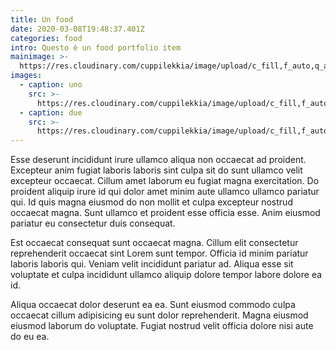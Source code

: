 ```yaml
---
title: Un food
date: 2020-03-08T19:48:37.401Z
categories: food
intro: Questo è un food portfolio item
mainimage: >-
  https://res.cloudinary.com/cuppilekkia/image/upload/c_fill,f_auto,q_auto,w_500/v1580563948/portfolio/lost%20in%20dreams/IMG_9987_xnwqvk.jpg
images:
  - caption: uno
    src: >-
      https://res.cloudinary.com/cuppilekkia/image/upload/c_fill,f_auto,q_auto,w_500/v1580563948/portfolio/lost%20in%20dreams/IMG_9972_ovj66r.jpg
  - caption: due
    src: >-
      https://res.cloudinary.com/cuppilekkia/image/upload/c_fill,f_auto,q_auto,w_500/v1580563948/portfolio/lost%20in%20dreams/IMG_9979_qkz7ub.jpg
---
```

Esse deserunt incididunt irure ullamco aliqua non occaecat ad proident. Excepteur anim fugiat laboris laboris sint culpa sit do sunt ullamco velit excepteur occaecat. Cillum amet laborum eu fugiat magna exercitation. Do proident aliquip irure id qui dolor amet minim aute ullamco ullamco pariatur qui. Id quis magna eiusmod do non mollit et culpa excepteur nostrud occaecat magna. Sunt ullamco et proident esse officia esse. Anim eiusmod pariatur eu consectetur duis consequat.

Est occaecat consequat sunt occaecat magna. Cillum elit consectetur reprehenderit occaecat sint Lorem sunt tempor. Officia id minim pariatur laboris laboris qui. Veniam velit incididunt pariatur ad. Aliqua esse sit voluptate et culpa incididunt ullamco aliquip dolore tempor labore dolore ea id.

Aliqua occaecat dolor deserunt ea ea. Sunt eiusmod commodo culpa occaecat cillum adipisicing eu sunt dolor reprehenderit. Magna eiusmod eiusmod laborum do voluptate. Fugiat nostrud velit officia dolore nisi aute do eu ea.
